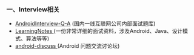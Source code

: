 ### 一、Interview相关

* [AndroidInterview-Q-A](https://github.com/JackyAndroid/AndroidInterview-Q-A) (国内一线互联网公司内部面试题库)
* [LearningNotes ](https://github.com/GeniusVJR/LearningNotes) (一份非常详细的面试资料，涉及Android、Java、设计模式、算法等等)
* [android-discuss ](https://github.com/android-cn/android-discuss) (Android 问题交流讨论坛)
